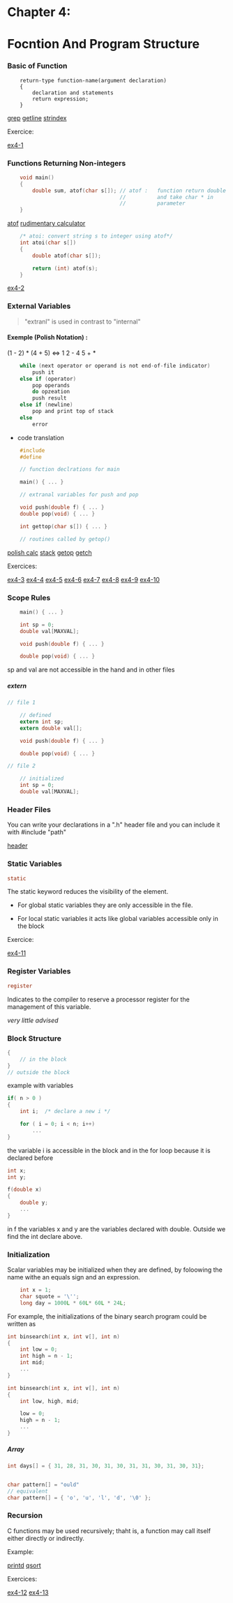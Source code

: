# Chapter 4:
# Focntion And Program Structure

### Basic of Function

```
    return-type function-name(argument declaration)
    {
        declaration and statements
        return expression;
    } 
```

[grep](1-grep.c)
[getline](2-getline.c)
[strindex](3-strindex.c)

Exercice:

[ex4-1](exercises/ex4-1.c)

### Functions Returning Non-integers

```c
    void main()
    {
        double sum, atof(char s[]); // atof :   function return double
                                    //          and take char * in 
                                    //          parameter 
    }
```

[atof](4-atof.c)
[rudimentary calculator](5-rud_calc.c)

```c
    /* atoi: convert string s to integer using atof*/
    int atoi(char s[])
    {
        double atof(char s[]);

        return (int) atof(s);
    }
```

[ex4-2](exercises/ex4-2.c)

### External Variables

>"extranl" is used in contrast to "internal"

#### Exemple (Polish Notation) :

(1 - 2) * (4 + 5) <=> 1 2 - 4 5 + *

```c
    while (next operator or operand is not end-of-file indicator)
        push it
    else if (operator)
        pop operands
        do opzeation
        push result
    else if (newline)
        pop and print top of stack
    else
        error
```

- code translation

```c
    #include
    #define

    // function declrations for main

    main() { ... }

    // extranal variables for push and pop

    void push(double f) { ... }
    double pop(void) { ... }

    int gettop(char s[]) { ... }

    // routines called by getop()
```

[polish calc](6-polish_calc.c)
[stack](7-stack.c)
[getop](8-getop.c)
[getch](9-getch.c)

Exercices:

[ex4-3](exercises/ex4-3.c)
[ex4-4](exercises/ex4-4.c)
[ex4-5](exercises/ex4-5.c)
[ex4-6](exercises/ex4-6.c)
[ex4-7](exercises/ex4-7.c)
[ex4-8](exercises/ex4-8.c)
[ex4-9](exercises/ex4-9.c)
[ex4-10](exercises/ex4-10.c)

### Scope Rules

```c
    main() { ... }

    int sp = 0;
    double val[MAXVAL];

    void push(double f) { ... }

    double pop(void) { ... }
```

sp and val are not accessible in the hand and in other files

##### extern

```c
// file 1

    // defined
    extern int sp;
    extern double val[];

    void push(double f) { ... }

    double pop(void) { ... }

// file 2

    // initialized
    int sp = 0;
    double val[MAXVAL];
```

### Header Files


You can write your declarations in a ".h" header file and you can include it with #include "path"

[header](10-calc.h)

### Static Variables

```c
static
```

The static keyword reduces the visibility of the element.

* For global static variables they are only accessible in the file.

* For local static variables it acts like global variables accessible only in the block

Exercice:

[ex4-11](exercises/ex4-11.c)

### Register Variables

```c
register
```

Indicates to the compiler to reserve a processor register for the management of this variable.

*very little advised*

### Block Structure

```c
{
    // in the block
}
// outside the block
```

example with variables

```c
if( n > 0 )
{
    int i;  /* declare a new i */

    for ( i = 0; i < n; i++)
        ...
}
```

the variable i is accessible in the block and in the for loop because it is declared before

```c
int x;
int y;

f(double x)
{
    double y;
    ...
}
```

in f the variables x and y are the variables declared with double. Outside we find the int declare above.

### Initialization

Scalar variables may be initialized when they are defined, by foloowing the name withe an equals sign and an expression.

```c
    int x = 1;
    char squote = '\'';
    long day = 1000L * 60L* 60L * 24L;
```

For example, the initializations of the binary search program could be written as

```c
int binsearch(int x, int v[], int n)
{
    int low = 0;
    int high = n - 1;
    int mid;
    ...
}

int binsearch(int x, int v[], int n)
{
    int low, high, mid;

    low = 0;
    high = n - 1;
    ...
}
```

##### Array

```c
int days[] = { 31, 28, 31, 30, 31, 30, 31, 31, 30, 31, 30, 31};


char pattern[] = "ould"
// equivalent
char pattern[] = { 'o', 'u', 'l', 'd', '\0' };
```

### Recursion

C functions may be used recursively; thaht is, a function may call itself either directly or indirectly.

Example:

[printd](11-printd.c)
[qsort](12-qsort.c)

Exercices:

[ex4-12](exercises/ex4-12.c)
[ex4-13](exercises/ex4-13.c)